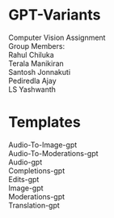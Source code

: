 # GPT-Variants
Computer Vision Assignment\
Group Members:\
Rahul Chiluka\
Terala Manikiran\
Santosh Jonnakuti\
Pediredla Ajay\
LS Yashwanth

# Templates
Audio-To-Image-gpt\
Audio-To-Moderations-gpt\
Audio-gpt\
Completions-gpt\
Edits-gpt\
Image-gpt\
Moderations-gpt\
Translation-gpt
